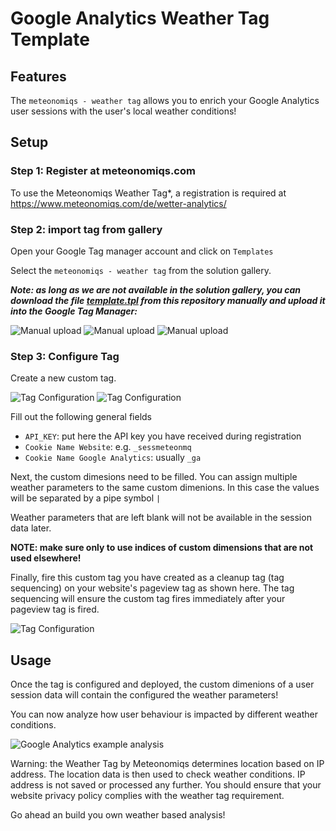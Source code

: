 # Google Analytics Weather Tag Template

## Features 

The `meteonomiqs - weather tag` allows you to enrich your Google Analytics user sessions 
with the user's local weather conditions!

## Setup

###  Step 1: Register at meteonomiqs.com

To use the Meteonomiqs Weather Tag*, a registration is required at https://www.meteonomiqs.com/de/wetter-analytics/

### Step 2: import tag from gallery

Open your Google Tag manager account and click on `Templates`

Select the `meteonomiqs - weather tag` from the solution gallery.

***Note: as long as we are not available in the solution gallery, you can download the file 
[template.tpl](https://raw.githubusercontent.com/meteonomiqs/gtm-weather/main/template.tpl)
from this repository manually and upload it into the Google Tag Manager:***

![Manual upload](doc/images/gallery_import_from_file.png "Manual upload")
![Manual upload](doc/images/import.png "Manual upload")
![Manual upload](doc/images/savetemplate.png "Manual upload")

### Step 3: Configure Tag

Create a new custom tag.

![Tag Configuration](doc/images/customtag.png "Tag Configuration")
![Tag Configuration](doc/images/tag_config.png "Tag Configuration")

Fill out the following general fields
* `API_KEY`: put here the API key you have received during registration
* `Cookie Name Website`: e.g. `_sessmeteonmq`
* `Cookie Name Google Analytics`: usually `_ga`

Next, the custom dimesions need to be filled.
You can assign multiple weather parameters to the same custom dimenions. In this case the values will be separated by a pipe symbol `|`

Weather parameters that are left blank will not be available in the session data later.

**NOTE: make sure only to use indices of custom dimensions that are not used elsewhere!**

Finally, fire this custom tag you have created as a cleanup tag (tag sequencing) on your website's pageview tag as shown here. The tag sequencing will ensure the custom tag fires immediately after your pageview tag is fired.

![Tag Configuration](doc/images/sequence.png "Tag Configuration")

## Usage

Once the tag is configured and deployed, the custom dimenions of a user session data will contain the configured the weather parameters!

You can now analyze how user behaviour is impacted by different weather conditions.

![Google Analytics example analysis](doc/images/ga_example.png "Google Analytics example analysis")

Warning: the Weather Tag by Meteonomiqs determines location based on IP address. The location data is then used to check weather conditions. IP address is not saved or processed any further. You should ensure that your website privacy policy complies with the weather tag requirement.

Go ahead an build you own weather based analysis!
